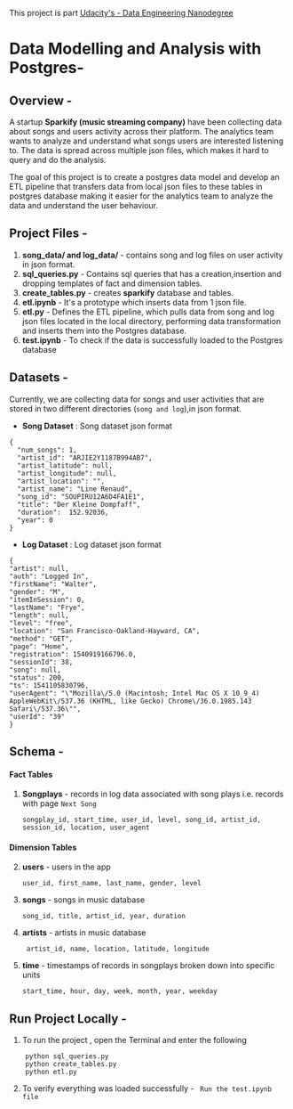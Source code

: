 This project is part  [Udacity's - Data Engineering Nanodegree ](https://www.udacity.com/course/data-engineer-nanodegree--nd027)
# Data Modelling and Analysis with Postgres-

## Overview -
  A startup **Sparkify (music streaming company)** have been collecting data about songs and users activity across their platform. The analytics team wants to analyze and understand what songs users are interested listening to. The data is spread across multiple json files, which makes it hard to query and do the analysis.

  The goal of this project is to create a postgres data model and develop an ETL pipeline that transfers data from local json files to these tables in postgres database making it easier for the analytics team to analyze the data and understand the user behaviour. 
  
  
  
## Project Files - 
  1. **song_data/ and log_data/** - contains song and log files on user activity in json format.
  2. **sql_queries.py** - Contains sql queries that has a creation,insertion and dropping templates of fact and dimension tables.
  3. **create_tables.py** - creates **sparkify** database and tables.
  4. **etl.ipynb** - It's a prototype which inserts data from 1 json file. 
  5. **etl.py** - Defines the ETL pipeline, which pulls data from song and log json files located in the local directory, performing data transformation and inserts them into the Postgres database.
  6. **test.ipynb** - To check if the data is successfully loaded to the Postgres database



## Datasets -
  Currently, we are collecting data for songs and user activities that are stored in two different directories (`song and log`),in json format.
  
  * **Song Dataset** : Song dataset json format
  ```
  {
    "num_songs": 1, 
    "artist_id": "ARJIE2Y1187B994AB7", 
    "artist_latitude": null, 
    "artist_longitude": null, 
    "artist_location": "", 
    "artist_name": "Line Renaud", 
    "song_id": "SOUPIRU12A6D4FA1E1", 
    "title": "Der Kleine Dompfaff", 
    "duration":  152.92036, 
    "year": 0
  }
  ```
  * **Log Dataset** : Log dataset json format
  ```
  {
  "artist": null, 
  "auth": "Logged In", 
  "firstName": "Walter", 
  "gender": "M", 
  "itemInSession": 0, 
  "lastName": "Frye", 
  "length": null, 
  "level": "free", 
  "location": "San Francisco-Oakland-Hayward, CA", 
  "method": "GET",
  "page": "Home", 
  "registration": 1540919166796.0, 
  "sessionId": 38,
  "song": null, 
  "status": 200, 
  "ts": 1541105830796, 
  "userAgent": "\"Mozilla\/5.0 (Macintosh; Intel Mac OS X 10_9_4) AppleWebKit\/537.36 (KHTML, like Gecko) Chrome\/36.0.1985.143 Safari\/537.36\"", 
  "userId": "39"
  }
  ```



## Schema - 
#### Fact Tables
1. **Songplays** - records in log data associated with song plays i.e. records with page `Next Song`
  
    ```songplay_id, start_time, user_id, level, song_id, artist_id, session_id, location, user_agent```

#### Dimension Tables
2. **users** - users in the app

    ```user_id, first_name, last_name, gender, level```
    
3. **songs** - songs in music database

    ```song_id, title, artist_id, year, duration```
    
4. **artists** - artists in music database

   ``` artist_id, name, location, latitude, longitude```
 
5. **time** - timestamps of records in songplays broken down into specific units

    ```start_time, hour, day, week, month, year, weekday```
    
 

## Run Project Locally -
1. To run the project , open the Terminal and enter the following
```
    python sql_queries.py
    python create_tables.py
    python etl.py
 ```
 2. To verify everything was loaded successfully  - ``` Run the test.ipynb file```

